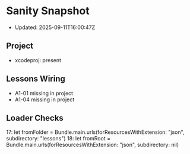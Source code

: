 # Sanity Snapshot

- Updated: 2025-09-11T16:00:47Z

## Project
- xcodeproj: present

## Lessons Wiring
- A1-01 missing in project
- A1-04 missing in project

## Loader Checks
17:        let fromFolder = Bundle.main.urls(forResourcesWithExtension: "json", subdirectory: "lessons")
18:        let fromRoot = Bundle.main.urls(forResourcesWithExtension: "json", subdirectory: nil)
